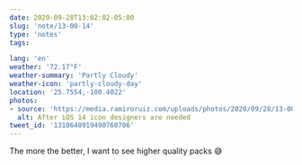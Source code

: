 ```yaml
---
date: 2020-09-28T13:02:02-05:00
slug: 'note/13-00-14'
type: 'notes'
tags:

lang: 'en'
weather: '72.17°F'
weather-summary: 'Partly Cloudy'
weather-icon: 'partly-cloudy-day'
location: '25.7554,-100.4022'
photos:
- source: 'https://media.ramiroruiz.com/uploads/photos/2020/09/28/13-00-14/after-ios-14-icon-designers-are-needed.jpeg'
  alt: After iOS 14 icon designers are needed
tweet_id: '1310640919490760706'
---
```

The more the better, I want to see higher quality packs 😅 